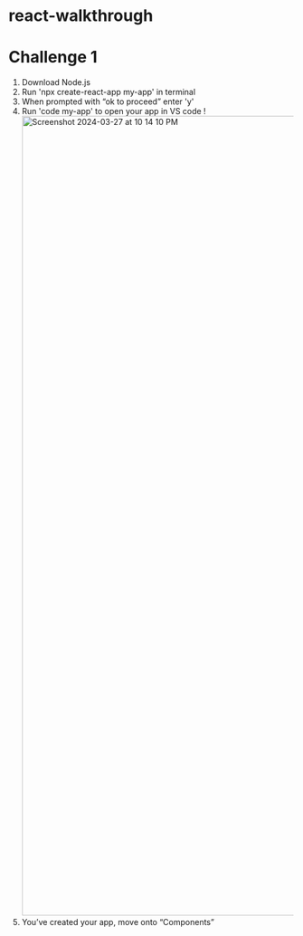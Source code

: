 # react-walkthrough
# Challenge 1
1.  Download Node.js
2.	Run 'npx create-react-app my-app' in terminal
3.	When prompted with “ok to proceed” enter 'y'
4.	Run 'code my-app' to open your app in VS code
!<img width="1412" alt="Screenshot 2024-03-27 at 10 14 10 PM" src="https://github.com/jd12/react-walkthrough/assets/112718644/7d8171ba-21f9-4318-8b4b-f61b615003cc">
5.	You’ve created your app, move onto “Components”


